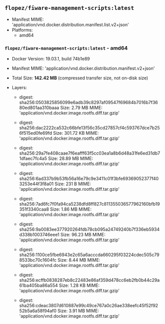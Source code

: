 ## `flopez/fiware-management-scripts:latest`
    
-	Manifest MIME: 'application/vnd.docker.distribution.manifest.list.v2+json'
-	Platforms:
    -	amd64


### `flopez/fiware-management-scripts:latest` - amd64
    
-	Docker Version: 19.03.1, build 74b1e89
-	Manifest MIME: 'application/vnd.docker.distribution.manifest.v2+json'
-	Total Size: **142.42 MB**
    (compressed transfer size, not on-disk size)


-	Layers: 
    -   digest: sha256:0503825856099e6adb39c8297af09547f69684b7016b7f3680ed801aa310baaa
        Size: 2.79 MB
        MIME: 'application/vnd.docker.image.rootfs.diff.tar.gzip'  

    -   digest: sha256:dac2222ca532c66bfe13f56c35cd27857cf4c593767dce7b256f515ed0fe69fd
        Size: 301.72 KB
        MIME: 'application/vnd.docker.image.rootfs.diff.tar.gzip'  

    -   digest: sha256:29a7fe408caae7f6eafff63f5cc03ea1a8b6d48a31fe6ed31db71dfaec7fc4a5
        Size: 28.89 MB
        MIME: 'application/vnd.docker.image.rootfs.diff.tar.gzip'  

    -   digest: sha256:6ad337b9b53fb56a16e79c9e3411c01f3bfe69369052377f403253e44f3f8a01
        Size: 231 B
        MIME: 'application/vnd.docker.image.rootfs.diff.tar.gzip'  

    -   digest: sha256:7ad6fc7f0fa94ca5238dfd8ff827c811355036577962160bfb19351f3340caa8
        Size: 1.86 MB
        MIME: 'application/vnd.docker.image.rootfs.diff.tar.gzip'  

    -   digest: sha256:9a0083ee377920264fdb78cb095a24749240b7f336eb5934d338b1003746eee1
        Size: 96.23 MB
        MIME: 'application/vnd.docker.image.rootfs.diff.tar.gzip'  

    -   digest: sha256:1100ce5fbe6943e2c65a6acccda660295f03224cdec505c798533bc70c1604fc
        Size: 8.44 MB
        MIME: 'application/vnd.docker.image.rootfs.diff.tar.gzip'  

    -   digest: sha256:ecffb0838287eb8c22483e86af359d478cc6eb2fb0b44c29a61ba405ba86a554
        Size: 1.28 KB
        MIME: 'application/vnd.docker.image.rootfs.diff.tar.gzip'  

    -   digest: sha256:cdeac3807d610887e99c49ce767a0c26ae338eefc45f52f9252b5a6a58f94af0
        Size: 3.91 MB
        MIME: 'application/vnd.docker.image.rootfs.diff.tar.gzip'  
